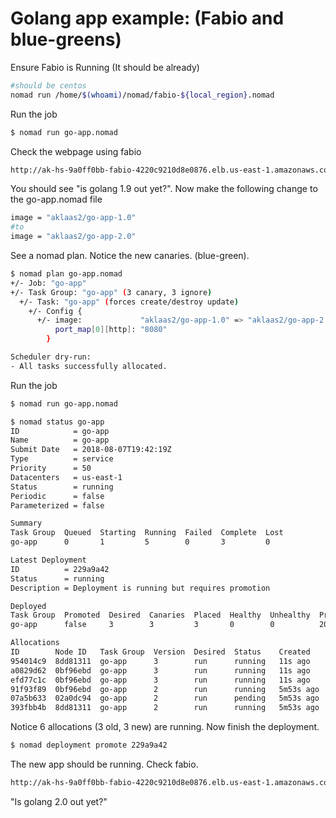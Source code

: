 # Golang app example: (Fabio and blue-greens)


Ensure Fabio is Running (It should be already)
```bash
#should be centos
nomad run /home/$(whoami)/nomad/fabio-${local_region}.nomad
```

Run the job
```bash
$ nomad run go-app.nomad
```

Check the webpage using fabio
```bash
http://ak-hs-9a0ff0bb-fabio-4220c9210d8e0876.elb.us-east-1.amazonaws.com:9999/go-app
```
You should see "is golang 1.9 out yet?". Now make the following change to the go-app.nomad file
```bash
image = "aklaas2/go-app-1.0"
#to
image = "aklaas2/go-app-2.0"
```
See a nomad plan. Notice the new canaries. (blue-green).
```bash
$ nomad plan go-app.nomad
+/- Job: "go-app"
+/- Task Group: "go-app" (3 canary, 3 ignore)
  +/- Task: "go-app" (forces create/destroy update)
    +/- Config {
      +/- image:             "aklaas2/go-app-1.0" => "aklaas2/go-app-2.0"
          port_map[0][http]: "8080"
        }

Scheduler dry-run:
- All tasks successfully allocated.
```
Run the job
```bash
$ nomad run go-app.nomad

$ nomad status go-app
ID            = go-app
Name          = go-app
Submit Date   = 2018-08-07T19:42:19Z
Type          = service
Priority      = 50
Datacenters   = us-east-1
Status        = running
Periodic      = false
Parameterized = false

Summary
Task Group  Queued  Starting  Running  Failed  Complete  Lost
go-app      0       1         5        0       3         0

Latest Deployment
ID          = 229a9a42
Status      = running
Description = Deployment is running but requires promotion

Deployed
Task Group  Promoted  Desired  Canaries  Placed  Healthy  Unhealthy  Progress Deadline
go-app      false     3        3         3       0        0          2018-08-07T19:52:56Z

Allocations
ID        Node ID   Task Group  Version  Desired  Status    Created    Modified
954014c9  8dd81311  go-app      3        run      running   11s ago    6s ago
a0829d62  0bf96ebd  go-app      3        run      running   11s ago    8s ago
efd77c1c  0bf96ebd  go-app      3        run      running   11s ago    8s ago
91f93f89  0bf96ebd  go-app      2        run      running   5m53s ago  4m10s ago
07a5b633  02a0dc94  go-app      2        run      pending   5m53s ago  1m17s ago
393fbb4b  8dd81311  go-app      2        run      running   5m53s ago  5m32s ag
```
Notice 6 allocations (3 old, 3 new) are running. Now finish the deployment.

```bash
$ nomad deployment promote 229a9a42
```

The new app should be running. Check fabio.
```bash
http://ak-hs-9a0ff0bb-fabio-4220c9210d8e0876.elb.us-east-1.amazonaws.com:9999/go-app
```
"Is golang 2.0 out yet?"



